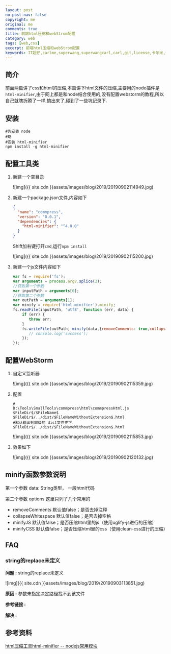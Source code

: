 ```yaml
---
layout: post
no-post-nav: false 
copyright: me
original: me
comments: true
title: 前端html压缩和webStrom配置
category: web
tags: [web,css]
excerpt: 前端html压缩和webStrom配置
keywords: IT超仔,carlme,superwang,superwangcarl,carl,git,license,卡尔米,web,css
---
```


## 简介

前面两篇讲了css和html的压缩,本篇讲下html文件的压缩,主要用的node插件是`html-minifier`,由于网上都是和node结合使用的,没有配置webstorm的教程,所以自己就瞎折腾了一样,搞出来了,碰到了一些坑记录下.

## 安装

```shell
#先安装 node
#略
#安装 html-minifier
npm install -g html-minifier
```

## 配置工具类

1. 新建一个空目录

   ![img]({{ site.cdn }}assets/images/blog/2019/20190902114949.jpg)

2. 新建一个package.json文件,内容如下

   ```json
   {
     "name": "commpress",
     "version": "0.0.1",
     "dependencies": {
       "html-minifier": "^4.0.0"
     }
   }
   ```

   Shift加右键打开`cmd`,运行`npm install`

   ![img]({{ site.cdn }}assets/images/blog/2019/20190902115200.jpg)

3. 新建一个js文件内容如下

   ```javascript
   var fs = require('fs');
   var arguments = process.argv.splice(2);
   //获取第一个参数
   var inputPath = arguments[0];
   //获取第二个参数
   var outPath = arguments[1];
   var minify = require('html-minifier').minify;
   fs.readFile(inputPath, 'utf8', function (err, data) {
       if (err) {
          throw err;
       }
       fs.writeFile(outPath, minify(data,{removeComments: true,collapseWhitespace: true,minifyJS:true, minifyCSS:true}),function(){
          // console.log('success');
       });
   });
   ```

## 配置WebStorm

1. 自定义监听器

   ![img]({{ site.cdn }}assets/images/blog/2019/20190902115359.jpg)

2. 配置

   ```shell
   #
   D:\Tools\SmallTools\commpress\html\commpressHtml.js $FileDir$/$FileName$ $FileDir$/../dist/$FileNameWithoutExtension$.html
   #默认输出到同级的 dist文件夹下
   $FileDir$/../dist/$FileNameWithoutExtension$.html
   ```

   ![img]({{ site.cdn }}assets/images/blog/2019/20190902115853.jpg)

3. 效果如下

   ![img]({{ site.cdn }}assets/images/blog/2019/20190902120132.jpg)

## minify函数参数说明

第一个参数
data: String类型， 一段html代码

第二个参数 options
这里只列了几个常用的

- removeComments 默认值false；是否去掉注释
- collapseWhitespace 默认值false；是否去掉空格
- minifyJS 默认值false；是否压缩html里的js（使用uglify-js进行的压缩）
- minifyCSS 默认值false；是否压缩html里的css（使用clean-css进行的压缩）


## FAQ

### string的replace未定义

**问题 :** string的replace未定义

![img]({{ site.cdn }}assets/images/blog/2019/20190903113851.jpg)

**原因 :** 参数未指定决定路径找不到该文件

**参考链接 :** 

**解决 :** 

## 参考资料

[html压缩工具html-minifier -- nodejs常用模块](https://blog.csdn.net/larrywangsun/article/details/28363917)
